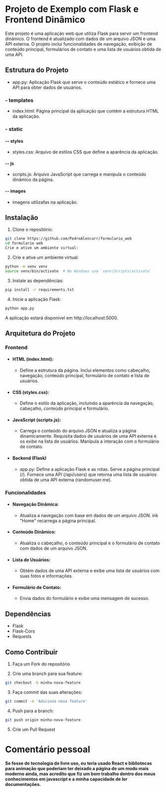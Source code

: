 # Projeto de Exemplo com Flask e Frontend Dinâmico
Este projeto é uma aplicação web que utiliza Flask para servir um frontend dinâmico. O frontend é atualizado com dados de um arquivo JSON e uma API externa. O projeto inclui funcionalidades de navegação, exibição de conteúdo principal, formulários de contato e uma lista de usuários obtida de uma API.

## Estrutura do Projeto
* app.py: Aplicação Flask que serve o conteúdo estático e fornece uma API para obter dados de usuários.
### - templates
* index.html: Página principal da aplicação que contém a estrutura HTML da aplicação.
### - static
#### -- styles
* styles.css: Arquivo de estilos CSS que define a aparência da aplicação.
#### -- js
* scripts.js: Arquivo JavaScript que carrega e manipula o conteúdo dinâmico da página.
#### -- images
* imagens utilizafas na aplicação.

## Instalação
1. Clone o repositório:

```bash
git clone https://github.com/PedroAlencarr/formulario_web
cd formulario web
Crie e ative um ambiente virtual:
```
2. Crie e ative um ambiente virtual:
```bash
python -m venv venv
source venv/bin/activate  # No Windows use `venv\Scripts\activate`
```
3. Instale as dependências:

```bash
pip install -r requirements.txt
```
4. Inicie a aplicação Flask:

```bash
python app.py
```
A aplicação estará disponível em http://localhost:5000.

## Arquitetura do Projeto

### Frontend
* #### HTML (index.html):

    * Define a estrutura da página.
Inclui elementos como cabeçalho, navegação, conteúdo principal, formulário de contato e lista de usuários.

* #### CSS (styles.css):

    * Define o estilo da aplicação, incluindo a aparência da navegação, cabeçalho, conteúdo principal e formulário.

* #### JavaScript (scripts.js):

    * Carrega o conteúdo do arquivo JSON e atualiza a página dinamicamente.
    Requisita dados de usuários de uma API externa e os exibe na lista de usuários.
    Manipula a interação com o formulário de contato.

* #### Backend (Flask)
     * app.py:
    Define a aplicação Flask e as rotas.
    Serve a página principal (/).
    Fornece uma API (/api/users) que retorna uma lista de usuários obtida de uma API externa (randomuser.me).

### Funcionalidades

* #### Navegação Dinâmica:

    * Atualiza a navegação com base em dados de um arquivo JSON.
    ink "Home" recarrega a página principal.

* #### Conteúdo Dinâmico:

    * Atualiza o cabeçalho, o conteúdo principal e o formulário de contato com dados de um arquivo JSON.

* #### Lista de Usuários:

    * Obtém dados de uma API externa e exibe uma lista de usuários com suas fotos e informações.

* #### Formulário de Contato:

    * Envia dados do formulário e exibe uma mensagem de sucesso.

## Dependências
* Flask
* Flask-Cors
* Requests

## Como Contribuir
1. Faça um Fork do repositório

2. Crie uma branch para sua feature:

```bash
git checkout -b minha-nova-feature
```

3. Faça commit das suas alterações:

```bash
git commit -m 'Adiciona nova feature'
```
4. Push para a branch:

```bash
git push origin minha-nova-feature
```
5. Crie um Pull Request



# Comentário pessoal
**Se fosse de tecnologia de livre uso, eu teria usado React e bibliotecas para animação que poderiam ter deixado a página de um modo mais moderno ainda, mas acredito que fiz um bom trabalho dentro dos meus conhecimentos em javascript e a minha capacidade de ler documentações.**